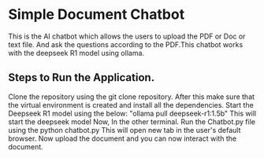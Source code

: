 # Simple Document Chatbot
This is the AI chatbot which allows the users to upload the PDF or Doc or text file. And ask the questions according to the PDF.This chatbot works with the deepseek R1 model using ollama. 
## Steps to Run the Application. 
Clone the repository using the git clone repository. 
After this make sure that the virtual environment is created and install all the dependencies. 
Start the Deepseek R1 model using the below: "ollama pull deepseek-r1:1.5b"
This will start the deepseek model 
Now, In the other terminal. Run the Chatbot.py file using the python chatbot.py 
This will open new tab in the user's default browser. 
Now upload the document and you can now interact with the document.
